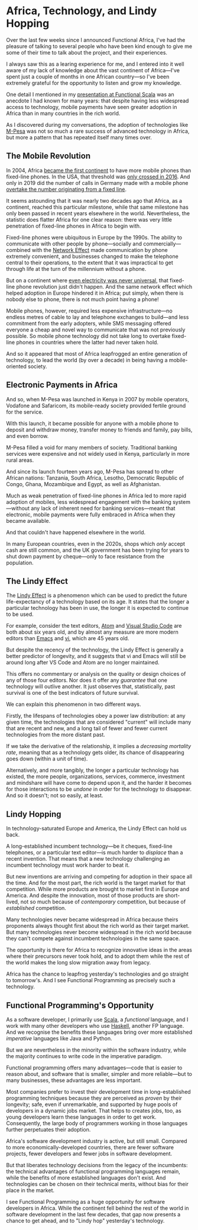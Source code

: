 # Africa, Technology, and Lindy Hopping

Over the last few weeks since I announced Functional Africa, I've had the pleasure of talking to several people
who have been kind enough to give me some of their time to talk about the project, and their experiences.

I always saw this as a learing experience for me, and I entered into it well aware of my lack of knowledge about
the vast continent of Africa—I've spent just a couple of months in one African country—so I've been extremely
grateful for the opportunity to listen and grow my knowledge.

One detail I mentioned in my [presentation at Functional Scala](https://www.youtube.com/watch?v=XE01vv7IPp8)
was an anecdote I had known for many years: that despite having less widespread access to technology, mobile
payments have seen greater adoption in Africa than in many countries in the rich world.

As I discovered during my conversations, the adoption of technologies like
[M-Pesa](https://en.wikipedia.org/wiki/M-Pesa) was not so much a rare success of advanced technology in Africa,
but more a pattern that has repeated itself many times over.

## The Mobile Revolution

In 2004, Africa [became the first continent](https://bit.ly/3acMaEs) to have more mobile phones than fixed-line
phones. In the USA, that threshold was [only crossed in 2016](https://bit.ly/2YwjkK8). And only in 2019 did the
number of calls in Germany made with a mobile phone
[overtake the number originating from a fixed line](https://bit.ly/39zc4Dy).

It seems astounding that it was nearly two decades ago that Africa, as a continent, reached this particular
milestone, while that same milestone has only been passed in recent years elsewhere in the world. Nevertheless,
the statistic does flatter Africa for one clear reason: there was very little penetration of fixed-line phones
in Africa to begin with.

Fixed-line phones were ubiquitous in Europe by the 1990s. The ability to communicate with other people by
phone—socially and commercially—combined with the [Network Effect](https://en.wikipedia.org/wiki/Network_effect)
made communication by phone extremely convenient, and businesses changed to make the telephone central to their
operations, to the extent that it was impractical to get through life at the turn of the millennium without a
phone.

But on a continent where [even electricity was never universal](https://econ.st/39yLBG4), that fixed-line phone
revolution just didn't happen. And the same network effect which helped adoption in Europe hindered it in
Africa; put simply, when there is nobody else to phone, there is not much point having a phone!

Mobile phones, however, required less expensive infrastructure—no endless metres of cable to lay and telephone
exchanges to build—and less commitment from the early adopters, while SMS messaging offered everyone a cheap and
novel way to communicate that was not previously possible. So mobile phone technology did not take long to
overtake fixed-line phones in countries where the latter had never taken hold.

And so it appeared that most of Africa leapfrogged an entire generation of technology, to lead the world (by
over a decade) in being having a mobile-oriented society.

## Electronic Payments in Africa

And so, when M-Pesa was launched in Kenya in 2007 by mobile operators, Vodafone and Safaricom, its mobile-ready
society provided fertile ground for the service.

With this launch, it became possible for anyone with a mobile phone to deposit and withdraw money, transfer
money to friends and family, pay bills, and even borrow.

M-Pesa filled a void for many members of society. Traditional banking services were expensive and not widely
used in Kenya, particularly in more rural areas.

And since its launch fourteen years ago, M-Pesa has spread to other African nations:  Tanzania, South Africa,
Lesotho, Democratic Republic of Congo, Ghana, Mozambique and Egypt, as well as Afghanistan.

Much as weak penetration of fixed-line phones in Africa led to more rapid adoption of mobiles, less widespread
engagement with the banking system—without any lack of inherent need for banking services—meant that electronic,
mobile payments were fully embraced in Africa when they became available.

And that couldn't have happened elsewhere in the world.

In many European countries, even in the 2020s, shops which _only_ accept cash are still common, and the UK
government has been trying for years to shut down payment by cheque—only to face resistance from the population.

## The Lindy Effect

The [Lindy Effect](https://en.wikipedia.org/wiki/Lindy_effect) is a phenomenon which can be used to predict the
future life-expectancy of a technology based on its age. It states that the longer a particular technology has
been in use, the longer it is expected to continue to be used.

For example, consider the text editors, [Atom](https://en.wikipedia.org/wiki/Atom_(text_editor)) and
[Visual Studio Code](https://en.wikipedia.org/wiki/Visual_Studio_Code) are both about six years old, and by
almost any measure are more modern editors than [Emacs](https://en.wikipedia.org/wiki/Emacs) and
[vi](https://en.wikipedia.org/wiki/Vi), which are 45 years old.

But despite the recency of the technology, the Lindy Effect is generally a better predictor of longevity, and it
suggests that vi and Emacs will still be around long after VS Code and Atom are no longer maintained.

This offers no commentary or analysis on the quality or design choices of any of those four editors. Nor does it
offer any _guarantee_ that one technology will outlive another. It just observes that, statistically, past
survival is one of the best indicators of future survival.

We can explain this phenomenon in two different ways.

Firstly, the lifespans of technologies obey a power law distribution: at any given time, the technologies that
are considered "current" will include many that are recent and new, and a long tail of fewer and fewer
current technologies from the more distant past.

If we take the derivative of the relationship, it implies a _decreasing mortality rate_, meaning that as a
technology gets older, its chance of disappearing goes down (within a unit of time).

Alternatively, and more tangibly, the longer a particular technology has existed, the more people,
organizations, services, commerce, investment and mindshare will have come to depend upon it, and the harder it
becomes for those interactions to be _undone_ in order for the technology to disappear. And so it doesn't; not
so easily, at least.

## Lindy Hopping

In technology-saturated Europe and America, the Lindy Effect can hold us back.

A long-established incumbent technology—be it cheques, fixed-line telephones, or a particular text editor—is
much harder to _displace_ than a recent invention. That means that a new technology challenging an incumbent
technology must work harder to beat it.

But new inventions are arriving and competing for adoption in their space all the time. And for the most part,
the rich world is the target market for that competition. While more products are brought to market first in
Europe and America. And despite the innovation, most of those products are short-lived, not so much because of
_contemporary_ competition, but because of _established_ competition.

Many technologies never became widespread in Africa because theirs proponents always thought first about the
rich world as their target market. But many technologies never become widespread in the rich world because they
can't compete against incumbent technologies in the same space.

The opportunity is there for Africa to recognize innovative ideas in the areas where their precursors never took
hold, and to adopt them while the rest of the world makes the long slow migration away from legacy.

Africa has the chance to leapfrog yesterday's technologies and go straight to tomorrow's. And I see Functional
Programming as precisely such a technology.

## Functional Programming's Opportunity

As a software developer, I primarily use [Scala](https://scala-lang.org/), a _functional_ language, and I work
with many other developers who use [Haskell](https://haskell.org/), another FP language. And we recognise the
benefits these languages bring over more established _imperative_ languages like Java and Python.

But we are nevertheless in the minority within the software industry, while the majority continues to write code
in the imperative paradigm.

Functional programming offers many advantages—code that is easier to reason about, and software that is smaller,
simpler and more reliable—but to many businesses, these advantages are less important.

Most companies prefer to invest their development time in long-established programming techniques because they
are perceived as _proven_ by their longevity; safe, even if unremarkable, and supported by huge pools of
developers in a dynamic jobs market. That helps to creates jobs, too, as young developers learn these languages
in order to get work. Consequently, the large body of programmers working in those languages further perpetuates
their adoption.

Africa's software development industry is active, but still small. Compared to more economically-developed
countries, there are fewer software projects, fewer developers and fewer jobs in software development.

But that liberates technology decisions from the legacy of the incumbents: the technical advantages of
functional programming languages remain, while the benefits of more established languages don't exist. And
technologies can be chosen on their technical merits, without bias for their place in the market.

I see Functional Programming as a huge opportunity for software developers in Africa. While the continent fell
behind the rest of the world in software development in the last few decades, that gap now presents a chance to
get ahead, and to "Lindy hop" yesterday's technology.